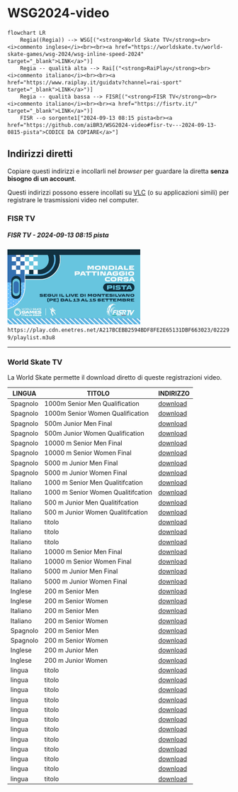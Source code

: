 # WSG2024-video

```mermaid
flowchart LR
    Regia((Regia)) --> WSG[("<strong>World Skate TV</strong><br><i>commento inglese</i><br><br><a href="https://worldskate.tv/world-skate-games/wsg-2024/wsg-inline-speed-2024" target="_blank">LINK</a>")]
    Regia -- qualità alta --> Rai[("<strong>RaiPlay</strong><br><i>commento italiano</i><br><br><a href="https://www.raiplay.it/guidatv?channel=rai-sport" target="_blank">LINK</a>")]
    Regia -- qualità bassa --> FISR[("<strong>FISR TV</strong><br><i>commento italiano</i><br><br><a href="https://fisrtv.it/" target="_blank">LINK</a>")]
    FISR --o sorgente1["2024-09-13 08:15 pista<br><a href="https://github.com/aiBR3/WSG2024-video#fisr-tv---2024-09-13-0815-pista">CODICE DA COPIARE</a>"]
```

## Indirizzi diretti

Copiare questi indirizzi e incollarli nel *browser* per guardare la diretta **senza bisogno di un account**.

Questi indirizzi possono essere incollati su [VLC](https://www.videolan.org/vlc/) (o su applicazioni simili) per registrare le trasmissioni video nel computer.

### FISR TV

##### FISR TV - 2024-09-13 08:15 pista

<img src="README/2024-09-13_0815_pista.jpeg" width="300 rem" /> `https://play.cdn.enetres.net/A217BCEBB2594BDF8FE2E65131DBF663023/022299/playlist.m3u8`

---

### World Skate TV

La World Skate permette il download diretto di queste registrazioni video.

| LINGUA | TITOLO | INDIRIZZO |
|---|---|---|
| Spagnolo | 1000m Senior Men Qualification | [download](https://progressive.enetres.net/getMedia.php?u=A217BCEBB2594BDF8FE2E65131DBF663&c=008&f=7f9b2cc0111b-140924-101230-livees.mp4) |
| Spagnolo | 1000m Senior Women Qualification | [download](https://progressive.enetres.net/getMedia.php?u=A217BCEBB2594BDF8FE2E65131DBF663&c=008&f=11b2e600365d-140924-101230-livees.mp4) |
| Spagnolo | 500m Junior Men Final | [download](https://progressive.enetres.net/getMedia.php?u=A217BCEBB2594BDF8FE2E65131DBF663&c=008&f=eaf86c1f0956-140924-101230-livees.mp4) |
| Spagnolo | 500m Junior Women Qualification | [download](https://progressive.enetres.net/getMedia.php?u=A217BCEBB2594BDF8FE2E65131DBF663&c=008&f=cec4e9d197dd-140924-101230-livees.mp4) |
| Spagnolo | 10000 m Senior Men Final | [download](https://progressive.enetres.net/getMedia.php?u=A217BCEBB2594BDF8FE2E65131DBF663&c=008&f=b3ff3134c59f-140924-101230-livees.mp4) |
| Spagnolo | 10000 m Senior Women Final | [download](https://progressive.enetres.net/getMedia.php?u=A217BCEBB2594BDF8FE2E65131DBF663&c=008&f=beef3c54c421-140924-101230-livees.mp4) |
| Spagnolo | 5000 m Junior Men Final | [download](https://progressive.enetres.net/getMedia.php?u=A217BCEBB2594BDF8FE2E65131DBF663&c=008&f=aa9446ad24a6-140924-101230-livees.mp4) |
| Spagnolo | 5000 m Junior Women Final | [download](https://progressive.enetres.net/getMedia.php?u=A217BCEBB2594BDF8FE2E65131DBF663&c=008&f=b0d2c098e77c-140924-101230-livees.mp4) |
| Italiano | 1000 m Senior Men Qualitifcation | [download](https://progressive.enetres.net/getMedia.php?u=A217BCEBB2594BDF8FE2E65131DBF663&c=008&f=54360bb497b3-140924-101230-liveit.mp4) |
| Italiano | 1000 m Senior Women Qualitifcation | [download](#) |
| Italiano | 500 m Junior Men Qualitifcation | [download](#) |
| Italiano | 500 m Junior Women Qualitifcation | [download](#) |
| Italiano | titolo | [download](https://progressive.enetres.net/getMedia.php?u=A217BCEBB2594BDF8FE2E65131DBF663&c=008&f=9e88e19151c4-140924-101230-liveit.mp4) |
| Italiano | titolo | [download](https://progressive.enetres.net/getMedia.php?u=A217BCEBB2594BDF8FE2E65131DBF663&c=008&f=e62c3acc0d3c-140924-101230-liveit.mp4) |
| Italiano | titolo | [download](https://progressive.enetres.net/getMedia.php?u=A217BCEBB2594BDF8FE2E65131DBF663&c=008&f=3783d3369eb0-140924-101230-liveit.mp4) |
| Italiano | 10000 m Senior Men Final | [download](https://progressive.enetres.net/getMedia.php?u=A217BCEBB2594BDF8FE2E65131DBF663&c=008&f=f30c55f51b2c-140924-101230-liveit.mp4) |
| Italiano | 10000 m Senior Women Final | [download](https://progressive.enetres.net/getMedia.php?u=A217BCEBB2594BDF8FE2E65131DBF663&c=008&f=d8b9a14b837a-140924-101230-liveit.mp4) |
| Italiano | 5000 m Junior Men Final | [download](https://progressive.enetres.net/getMedia.php?u=A217BCEBB2594BDF8FE2E65131DBF663&c=008&f=814ac5ea4198-140924-101230-liveit.mp4) |
| Italiano | 5000 m Junior Women Final | [download](https://progressive.enetres.net/getMedia.php?u=A217BCEBB2594BDF8FE2E65131DBF663&c=008&f=128ff346932b-140924-101230-liveit.mp4) |
| Inglese | 200 m Senior Men | [download](https://progressive.enetres.net/getMedia.php?u=A217BCEBB2594BDF8FE2E65131DBF663&c=008&f=4b4d3fd3c70a-140924-062449-liveen.mp4) |
| Inglese | 200 m Senior Women | [download](https://progressive.enetres.net/getMedia.php?u=A217BCEBB2594BDF8FE2E65131DBF663&c=008&f=ab6adffc516f-140924-062449-liveen.mp4) |
| Italiano | 200 m Senior Men | [download](https://progressive.enetres.net/getMedia.php?u=A217BCEBB2594BDF8FE2E65131DBF663&c=008&f=6e2579d1f88d-140924-062501-liveit.mp4) |
| Italiano | 200 m Senior Women | [download](https://progressive.enetres.net/getMedia.php?u=A217BCEBB2594BDF8FE2E65131DBF663&c=008&f=85f4c32618d5-140924-062501-liveit.mp4) |
| Spagnolo | 200 m Senior Men | [download](https://progressive.enetres.net/getMedia.php?u=A217BCEBB2594BDF8FE2E65131DBF663&c=008&f=23fab98f3f45-140924-062516-livees.mp4) |
| Spagnolo | 200 m Senior Women | [download](https://progressive.enetres.net/getMedia.php?u=A217BCEBB2594BDF8FE2E65131DBF663&c=008&f=97c463269042-140924-062516-livees.mp4) |
| Inglese | 200 m Junior Men | [download](https://progressive.enetres.net/getMedia.php?u=A217BCEBB2594BDF8FE2E65131DBF663&c=008&f=00407bd2c611-130924-194129-liveen.mp4) |
| Inglese | 200 m Junior Women | [download](https://progressive.enetres.net/getMedia.php?u=A217BCEBB2594BDF8FE2E65131DBF663&c=008&f=83031e907273-130924-194129-liveen.mp4) |
| lingua | titolo | [download](#) |
| lingua | titolo | [download](#) |
| lingua | titolo | [download](#) |
| lingua | titolo | [download](#) |
| lingua | titolo | [download](#) |
| lingua | titolo | [download](#) |
| lingua | titolo | [download](#) |
| lingua | titolo | [download](#) |
| lingua | titolo | [download](#) |
| lingua | titolo | [download](#) |
| lingua | titolo | [download](#) |
| lingua | titolo | [download](#) |
